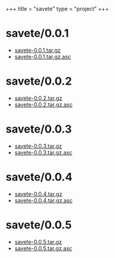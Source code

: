 +++
title = "savete"
type = "project"
+++

# savete/0.0.1
* [savete-0.0.1.tar.gz](/savete/savete/0.0.1/savete-0.0.1.tar.gz)
* [savete-0.0.1.tar.gz.asc](/savete/savete/0.0.1/savete-0.0.1.tar.gz.asc)

# savete/0.0.2
* [savete-0.0.2.tar.gz](/savete/savete/0.0.2/savete-0.0.2.tar.gz)
* [savete-0.0.2.tar.gz.asc](/savete/savete/0.0.2/savete-0.0.2.tar.gz.asc)

# savete/0.0.3
* [savete-0.0.3.tar.gz](/savete/savete/0.0.3/savete-0.0.3.tar.gz)
* [savete-0.0.3.tar.gz.asc](/savete/savete/0.0.3/savete-0.0.3.tar.gz.asc)

# savete/0.0.4
* [savete-0.0.4.tar.gz](/savete/savete/0.0.4/savete-0.0.4.tar.gz)
* [savete-0.0.4.tar.gz.asc](/savete/savete/0.0.4/savete-0.0.4.tar.gz.asc)

# savete/0.0.5
* [savete-0.0.5.tar.gz](/savete/savete/0.0.5/savete-0.0.5.tar.gz)
* [savete-0.0.5.tar.gz.asc](/savete/savete/0.0.5/savete-0.0.5.tar.gz.asc)